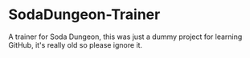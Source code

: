 # SodaDungeon-Trainer
A trainer for Soda Dungeon, this was just a dummy project for learning GitHub, it's really old so please ignore it.
